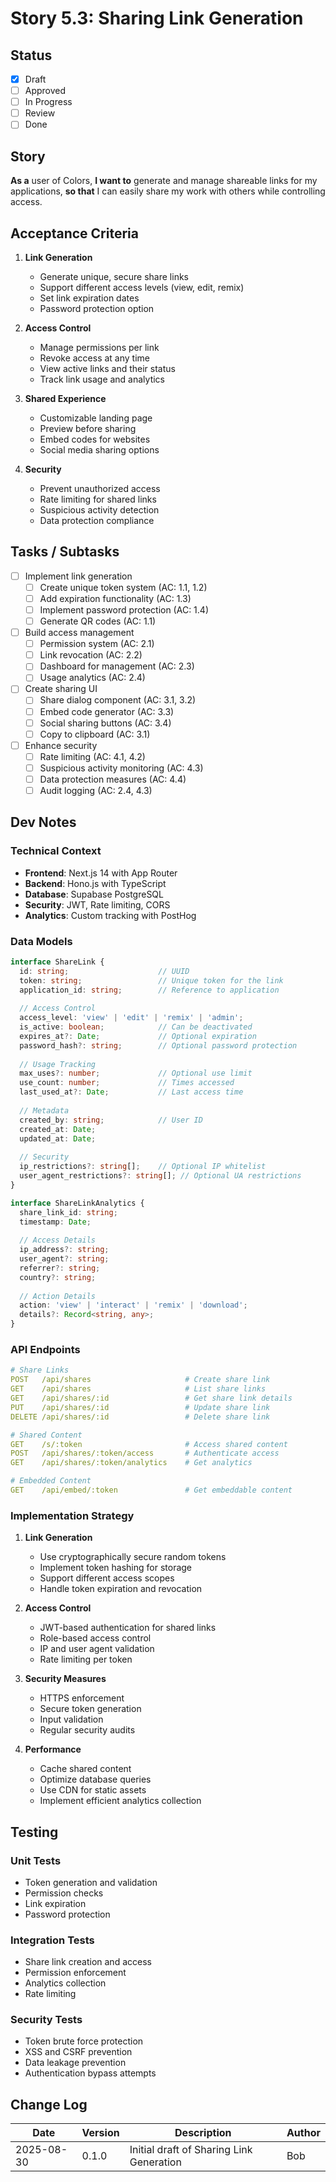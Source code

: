 # Story 5.3: Sharing Link Generation

## Status

- [x] Draft
- [ ] Approved
- [ ] In Progress
- [ ] Review
- [ ] Done

## Story

**As a** user of Colors,
**I want to** generate and manage shareable links for my applications,
**so that** I can easily share my work with others while controlling access.

## Acceptance Criteria

1. **Link Generation**
   - Generate unique, secure share links
   - Support different access levels (view, edit, remix)
   - Set link expiration dates
   - Password protection option

2. **Access Control**
   - Manage permissions per link
   - Revoke access at any time
   - View active links and their status
   - Track link usage and analytics

3. **Shared Experience**
   - Customizable landing page
   - Preview before sharing
   - Embed codes for websites
   - Social media sharing options

4. **Security**
   - Prevent unauthorized access
   - Rate limiting for shared links
   - Suspicious activity detection
   - Data protection compliance

## Tasks / Subtasks

- [ ] Implement link generation
  - [ ] Create unique token system (AC: 1.1, 1.2)
  - [ ] Add expiration functionality (AC: 1.3)
  - [ ] Implement password protection (AC: 1.4)
  - [ ] Generate QR codes (AC: 1.1)

- [ ] Build access management
  - [ ] Permission system (AC: 2.1)
  - [ ] Link revocation (AC: 2.2)
  - [ ] Dashboard for management (AC: 2.3)
  - [ ] Usage analytics (AC: 2.4)

- [ ] Create sharing UI
  - [ ] Share dialog component (AC: 3.1, 3.2)
  - [ ] Embed code generator (AC: 3.3)
  - [ ] Social sharing buttons (AC: 3.4)
  - [ ] Copy to clipboard (AC: 3.1)

- [ ] Enhance security
  - [ ] Rate limiting (AC: 4.1, 4.2)
  - [ ] Suspicious activity monitoring (AC: 4.3)
  - [ ] Data protection measures (AC: 4.4)
  - [ ] Audit logging (AC: 2.4, 4.3)

## Dev Notes

### Technical Context

- **Frontend**: Next.js 14 with App Router
- **Backend**: Hono.js with TypeScript
- **Database**: Supabase PostgreSQL
- **Security**: JWT, Rate limiting, CORS
- **Analytics**: Custom tracking with PostHog

### Data Models

```typescript
interface ShareLink {
  id: string;                    // UUID
  token: string;                 // Unique token for the link
  application_id: string;        // Reference to application
  
  // Access Control
  access_level: 'view' | 'edit' | 'remix' | 'admin';
  is_active: boolean;            // Can be deactivated
  expires_at?: Date;             // Optional expiration
  password_hash?: string;        // Optional password protection
  
  // Usage Tracking
  max_uses?: number;             // Optional use limit
  use_count: number;             // Times accessed
  last_used_at?: Date;           // Last access time
  
  // Metadata
  created_by: string;            // User ID
  created_at: Date;
  updated_at: Date;
  
  // Security
  ip_restrictions?: string[];    // Optional IP whitelist
  user_agent_restrictions?: string[]; // Optional UA restrictions
}

interface ShareLinkAnalytics {
  share_link_id: string;
  timestamp: Date;
  
  // Access Details
  ip_address?: string;
  user_agent?: string;
  referrer?: string;
  country?: string;
  
  // Action Details
  action: 'view' | 'interact' | 'remix' | 'download';
  details?: Record<string, any>;
}
```

### API Endpoints

```yaml
# Share Links
POST   /api/shares                     # Create share link
GET    /api/shares                     # List share links
GET    /api/shares/:id                 # Get share link details
PUT    /api/shares/:id                 # Update share link
DELETE /api/shares/:id                 # Delete share link

# Shared Content
GET    /s/:token                       # Access shared content
POST   /api/shares/:token/access       # Authenticate access
GET    /api/shares/:token/analytics    # Get analytics

# Embedded Content
GET    /api/embed/:token               # Get embeddable content
```

### Implementation Strategy

1. **Link Generation**
   - Use cryptographically secure random tokens
   - Implement token hashing for storage
   - Support different access scopes
   - Handle token expiration and revocation

2. **Access Control**
   - JWT-based authentication for shared links
   - Role-based access control
   - IP and user agent validation
   - Rate limiting per token

3. **Security Measures**
   - HTTPS enforcement
   - Secure token generation
   - Input validation
   - Regular security audits

4. **Performance**
   - Cache shared content
   - Optimize database queries
   - Use CDN for static assets
   - Implement efficient analytics collection

## Testing

### Unit Tests

- Token generation and validation
- Permission checks
- Link expiration
- Password protection

### Integration Tests

- Share link creation and access
- Permission enforcement
- Analytics collection
- Rate limiting

### Security Tests

- Token brute force protection
- XSS and CSRF prevention
- Data leakage prevention
- Authentication bypass attempts

## Change Log

| Date       | Version | Description                          | Author |
|------------|---------|--------------------------------------|--------|
| 2025-08-30 | 0.1.0   | Initial draft of Sharing Link Generation | Bob    |
